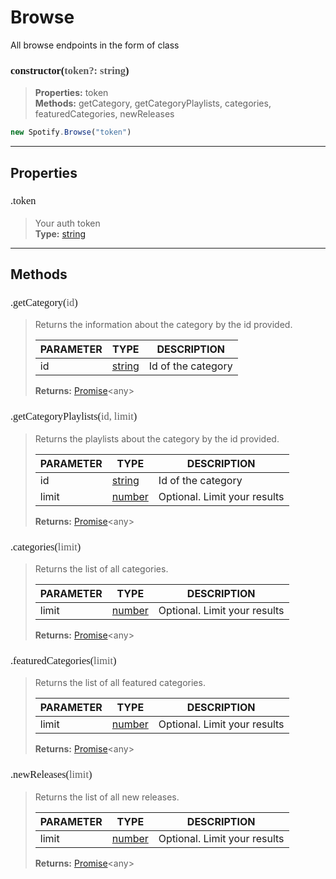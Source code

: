 # Browse

All browse endpoints in the form of class
<h3 style="font-family: consolas;" id="constructor">constructor(<font style="opacity: 0.7; font-weight: light;">token?: string</font>)</h3>

> **Properties:** token<br>
> **Methods:** getCategory, getCategoryPlaylists, categories, featuredCategories, newReleases
```js
new Spotify.Browse("token")
```

---
## Properties
<h3 style="font-family: consolas; font-weight: lighter;" id="token">.token</h3>

> Your auth token<br>
> **Type:** [string](https://developer.mozilla.<strong>or</strong>g/en-US/docs/Web/JavaScript/Reference/Global_Objects/string)

---
## Methods
<h3 style="font-family: consolas; font-weight: lighter;" id="getcategory">.getCategory(<font style="opacity: 0.7; font-weight: light;">id</font>)</h3>

> Returns the information about the category by the id provided.
> 
> | PARAMETER   | TYPE    | DESCRIPTION    |
> |--------|---------|----------------|
> | id | [string](https://developer.mozilla.<strong>or</strong>g/en-US/docs/Web/JavaScript/Reference/Global_Objects/string) | Id of the category |
> 
> **Returns:** [Promise](https://developer.mozilla.<strong>or</strong>g/en-US/docs/Web/JavaScript/Reference/Global_Objects/promise)<<font>any</font>>
<h3 style="font-family: consolas; font-weight: lighter;" id="getcategoryplaylists">.getCategoryPlaylists(<font style="opacity: 0.7; font-weight: light;">id, limit</font>)</h3>

> Returns the playlists about the category by the id provided.
> 
> | PARAMETER   | TYPE    | DESCRIPTION    |
> |--------|---------|----------------|
> | id | [string](https://developer.mozilla.<strong>or</strong>g/en-US/docs/Web/JavaScript/Reference/Global_Objects/string) | Id of the category |
> | limit | [number](https://developer.mozilla.<strong>or</strong>g/en-US/docs/Web/JavaScript/Reference/Global_Objects/number) | <font style="opacity: 07;">Optional. </font>Limit your results |
> 
> **Returns:** [Promise](https://developer.mozilla.<strong>or</strong>g/en-US/docs/Web/JavaScript/Reference/Global_Objects/promise)<<font>any</font>>
<h3 style="font-family: consolas; font-weight: lighter;" id="categories">.categories(<font style="opacity: 0.7; font-weight: light;">limit</font>)</h3>

> Returns the list of all categories.
> 
> | PARAMETER   | TYPE    | DESCRIPTION    |
> |--------|---------|----------------|
> | limit | [number](https://developer.mozilla.<strong>or</strong>g/en-US/docs/Web/JavaScript/Reference/Global_Objects/number) | <font style="opacity: 07;">Optional. </font>Limit your results |
> 
> **Returns:** [Promise](https://developer.mozilla.<strong>or</strong>g/en-US/docs/Web/JavaScript/Reference/Global_Objects/promise)<<font>any</font>>
<h3 style="font-family: consolas; font-weight: lighter;" id="featuredcategories">.featuredCategories(<font style="opacity: 0.7; font-weight: light;">limit</font>)</h3>

> Returns the list of all featured categories.
> 
> | PARAMETER   | TYPE    | DESCRIPTION    |
> |--------|---------|----------------|
> | limit | [number](https://developer.mozilla.<strong>or</strong>g/en-US/docs/Web/JavaScript/Reference/Global_Objects/number) | <font style="opacity: 07;">Optional. </font>Limit your results |
> 
> **Returns:** [Promise](https://developer.mozilla.<strong>or</strong>g/en-US/docs/Web/JavaScript/Reference/Global_Objects/promise)<<font>any</font>>
<h3 style="font-family: consolas; font-weight: lighter;" id="newreleases">.newReleases(<font style="opacity: 0.7; font-weight: light;">limit</font>)</h3>

> Returns the list of all new releases.
> 
> | PARAMETER   | TYPE    | DESCRIPTION    |
> |--------|---------|----------------|
> | limit | [number](https://developer.mozilla.<strong>or</strong>g/en-US/docs/Web/JavaScript/Reference/Global_Objects/number) | <font style="opacity: 07;">Optional. </font>Limit your results |
> 
> **Returns:** [Promise](https://developer.mozilla.<strong>or</strong>g/en-US/docs/Web/JavaScript/Reference/Global_Objects/promise)<<font>any</font>>